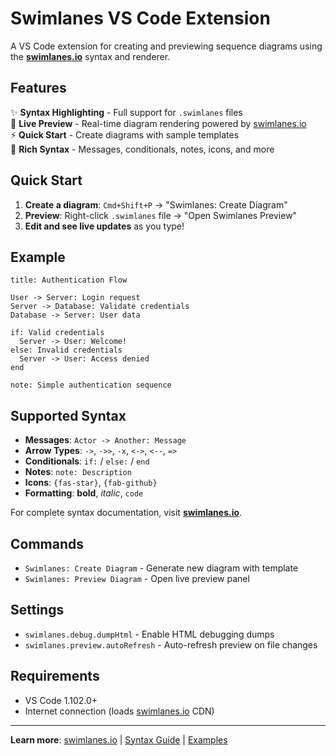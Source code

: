 # Swimlanes VS Code Extension

A VS Code extension for creating and previewing sequence diagrams using the **[swimlanes.io](https://swimlanes.io)** syntax and renderer.

## Features

✨ **Syntax Highlighting** - Full support for `.swimlanes` files  
🔄 **Live Preview** - Real-time diagram rendering powered by [swimlanes.io](https://swimlanes.io)  
⚡ **Quick Start** - Create diagrams with sample templates  
🎨 **Rich Syntax** - Messages, conditionals, notes, icons, and more  

## Quick Start

1. **Create a diagram**: `Cmd+Shift+P` → "Swimlanes: Create Diagram"
2. **Preview**: Right-click `.swimlanes` file → "Open Swimlanes Preview"
3. **Edit and see live updates** as you type!

## Example

```swimlanes
title: Authentication Flow

User -> Server: Login request
Server -> Database: Validate credentials
Database -> Server: User data

if: Valid credentials
  Server -> User: Welcome!
else: Invalid credentials  
  Server -> User: Access denied
end

note: Simple authentication sequence
```

## Supported Syntax

- **Messages**: `Actor -> Another: Message`
- **Arrow Types**: `->`, `->>`, `-x`, `<->`, `<--`, `=>`
- **Conditionals**: `if:` / `else:` / `end`
- **Notes**: `note: Description`
- **Icons**: `{fas-star}`, `{fab-github}`
- **Formatting**: **bold**, *italic*, `code`

For complete syntax documentation, visit **[swimlanes.io](https://swimlanes.io/gallery)**.

## Commands

- `Swimlanes: Create Diagram` - Generate new diagram with template
- `Swimlanes: Preview Diagram` - Open live preview panel

## Settings

- `swimlanes.debug.dumpHtml` - Enable HTML debugging dumps
- `swimlanes.preview.autoRefresh` - Auto-refresh preview on file changes

## Requirements

- VS Code 1.102.0+
- Internet connection (loads [swimlanes.io](https://swimlanes.io) CDN)

---

**Learn more**: [swimlanes.io](https://swimlanes.io) | [Syntax Guide](https://swimlanes.io/gallery) | [Examples](https://swimlanes.io/examples)
